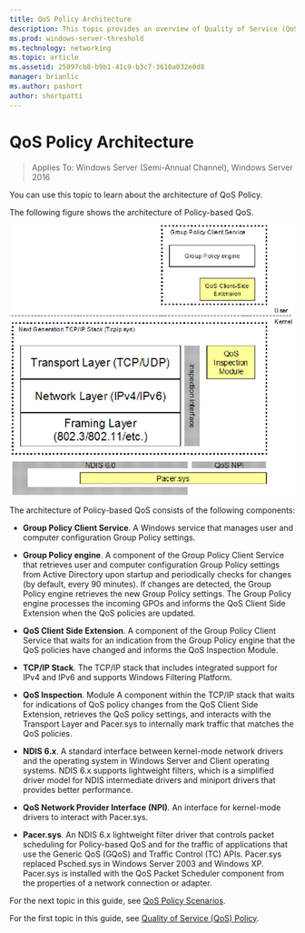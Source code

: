 ```yaml
---
title: QoS Policy Architecture
description: This topic provides an overview of Quality of Service (QoS) Policy, which allows you to use Group Policy to prioritize network traffic bandwidth of specific applications and services in Windows Server 2016.
ms.prod: windows-server-threshold
ms.technology: networking
ms.topic: article
ms.assetid: 25097cb8-b9b1-41c9-b3c7-3610a032e0d8
manager: brianlic
ms.author: pashort
author: shortpatti
---
```


# QoS Policy Architecture

>Applies To: Windows Server (Semi-Annual Channel), Windows Server 2016

You can use this topic to learn about the architecture of QoS Policy.

The following figure shows the architecture of Policy-based QoS.

![Architecture of QoS Policy](../../media/QoS/QoS-Policy-Architecture.jpg)

The architecture of Policy-based QoS consists of the following components:

- **Group Policy Client Service**. A Windows service that manages user and computer configuration Group Policy settings.

- **Group Policy engine**. A component of the Group Policy Client Service that retrieves user and computer configuration Group Policy settings from Active Directory upon startup and periodically checks for changes \(by default, every 90 minutes\). If changes are detected, the Group Policy engine retrieves the new Group Policy settings. The Group Policy engine processes the incoming GPOs and informs the QoS Client Side Extension when the QoS policies are updated.

- **QoS Client Side Extension**. A component of the Group Policy Client Service that waits for an indication from the Group Policy engine that the QoS policies have changed and informs the QoS Inspection Module.

- **TCP/IP Stack**. The TCP/IP stack that includes integrated support for IPv4 and IPv6 and supports Windows Filtering Platform. 

- **QoS Inspection**. Module A component within the TCP/IP stack that waits for indications of QoS policy changes from the QoS Client Side Extension, retrieves the QoS policy settings, and interacts with the Transport Layer and Pacer.sys to internally mark traffic that matches the QoS policies.

- **NDIS 6.x**. A standard interface between kernel-mode network drivers and the operating system in Windows Server and Client operating systems. NDIS 6.x supports lightweight filters, which is a simplified driver model for NDIS intermediate drivers and miniport drivers that provides better performance.

- **QoS Network Provider Interface \(NPI\)**. An interface for kernel-mode drivers to interact with Pacer.sys.

- **Pacer.sys**. An NDIS 6.x lightweight filter driver that controls packet scheduling for Policy-based QoS and for the traffic of applications that use the Generic QoS \(GQoS\) and Traffic Control \(TC\) APIs. Pacer.sys replaced Psched.sys in Windows Server 2003 and Windows XP. Pacer.sys is installed with the QoS Packet Scheduler component from the properties of a network connection or adapter.

For the next topic in this guide, see [QoS Policy Scenarios](qos-policy-scenarios.md).

For the first topic in this guide, see [Quality of Service (QoS) Policy](qos-policy-top.md).

